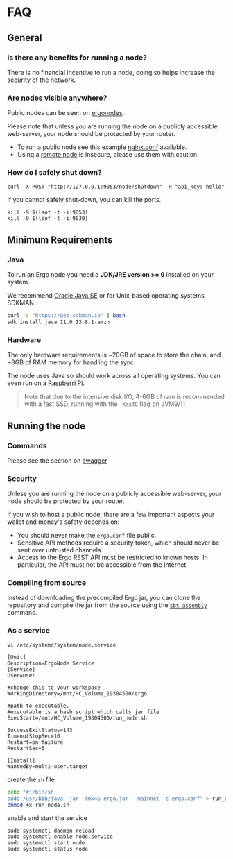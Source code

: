 # FAQ

## General

### Is there any benefits for running a node?

There is no financial incentive to run a node, doing so helps increase the security of the network.


### Are nodes visible anywhere?

Public nodes can be seen on [ergonodes](http://ergonodes.net/).


Please note that unless you are running the node on a publicly accessible web-server, your node should be protected by your router. 


- To run a public node see this example [nginx.conf](https://github.com/glasgowm148/ergoscripts/blob/main/misc/nginx.config) available.  
- Using a [remote node](https://github.com/ergoplatform/ergo/blob/master/src/main/resources/mainnet.conf) is insecure, please use them with caution.

### How do I safely shut down?

```
curl -X POST "http://127.0.0.1:9053/node/shutdown" -H "api_key: hello"
```

If you cannot safely shut-down, you can kill the ports. 

```
kill -9 $(lsof -t -i:9053)
kill -9 $(lsof -t -i:9030)
```





## Minimum Requirements

### Java 

To run an Ergo node you need a **JDK/JRE version >= 9** installed on your system. 

We recommend [Oracle Java SE](https://www.oracle.com/technetwork/java/javase/overview/index.html) or for Unix-based operating systems, SDKMAN.

```bash
curl -s "https://get.sdkman.io" | bash
sdk install java 11.0.13.8.1-amzn
```

### Hardware

The only hardware requirements is ~20GB of space to store the chain, and ~8GB of RAM memory for handling the sync.


The node uses Java so should work across all operating systems. You can even run on a [Raspberri Pi](pi.md). 

> Note that due to the intensive disk I/O, 4-6GB of ram is recommended with a fast SSD, running with the `-Xmx4G` flag on JVM9/11


## Running the node


### Commands

Please see the section on [swagger](../swagger.md)

### Security

Unless you are running the node on a publicly accessible web-server, your node should be protected by your router. 

If you wish to host a public node, there are a few important aspects your wallet and money's safety depends on:

* You should never make the `ergo.conf` file public.
* Sensitive API methods require a security token, which should never be sent over untrusted channels.
* Access to the Ergo REST API must be restricted to known hosts. In particular, the API must not be accessible from the Internet.

### Compiling from source

Instead of downloading the precompiled Ergo jar, you can clone the repository and compile the jar from the source using the [`sbt assembly`](https://www.scala-sbt.org/)  command.

### As a service

```
vi /etc/systemd/system/node.service
```

```
[Unit]
Description=ErgoNode Service
[Service]
User=user

#change this to your workspace
WorkingDirectory=/mnt/HC_Volume_19304500/ergo

#path to executable. 
#executable is a bash script which calls jar file
ExecStart=/mnt/HC_Volume_19304500/run_node.sh

SuccessExitStatus=143
TimeoutStopSec=10
Restart=on-failure
RestartSec=5

[Install]
WantedBy=multi-user.target
```
create the `sh` file

```bash
echo "#!/bin/sh
sudo /usr/bin/java -jar -Xmx4G ergo.jar --mainnet -c ergo.conf" > run_node.sh
chmod +x run_node.sh
```



enable and start the service

```
sudo systemctl daemon-reload
sudo systemctl enable node.service
sudo systemctl start node
sudo systemctl status node
```

